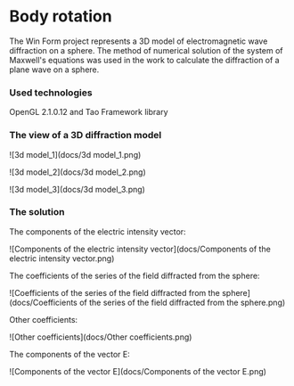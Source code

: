 # Body rotation

The Win Form project represents a 3D model of electromagnetic wave diffraction on a sphere. 
The method of numerical solution of the system of Maxwell's equations was used in the work to calculate the diffraction of a plane wave on a sphere.

### Used technologies

OpenGL 2.1.0.12 and Tao Framework library

### The view of a 3D diffraction model

![3d model_1](docs/3d model_1.png)

![3d model_2](docs/3d model_2.png)

![3d model_3](docs/3d model_3.png)

### The solution

The components of the electric intensity vector:

![Components of the electric intensity vector](docs/Components of the electric intensity vector.png)

The coefficients of the series of the field diffracted from the sphere:

![Coefficients of the series of the field diffracted from the sphere](docs/Coefficients of the series of the field diffracted from the sphere.png)

Other coefficients:

![Other coefficients](docs/Other coefficients.png)

The components of the vector E:

![Components of the vector E](docs/Components of the vector E.png)
